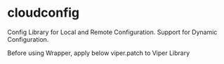 # cloudconfig
Config Library for Local and Remote Configuration. Support for Dynamic Configuration.


Before using Wrapper, apply below viper.patch to Viper Library



